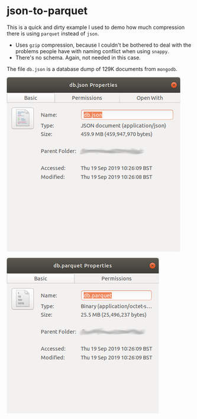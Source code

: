 # json-to-parquet

This is a quick and dirty  example I used to demo how much compression there is using `parquet` instead of `json`.

* Uses `gzip` compression, because I couldn't be bothered to deal with the problems people have with naming conflict when using `snappy`.
* There's no schema. Again, not needed in this case.

The file `db.json` is a database dump of 129K documents from `mongodb`.

![json](json.png) 

![parquet](parquet.png)
